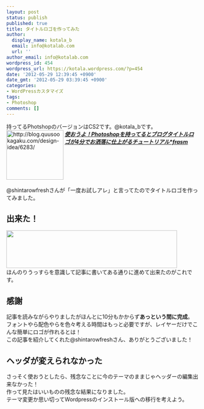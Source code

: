 ```yaml
---
layout: post
status: publish
published: true
title: タイトルロゴを作ってみた
author:
  display_name: kotala_b
  email: info@kotalab.com
  url: ''
author_email: info@kotalab.com
wordpress_id: 454
wordpress_url: https://kotala.wordpress.com/?p=454
date: '2012-05-29 12:39:45 +0900'
date_gmt: '2012-05-29 03:39:45 +0900'
categories:
- WordPressカスタマイズ
tags:
- Photoshop
comments: []
---
```

<p>持ってるPhotshopのバージョンはCS2です。@kotala_bです。<br />
<a href="http://blog.quusookagaku.com/design-idea/6283/" target="_blank"><img title="Now Updating..." src="http://capture.heartrails.com/150x130/shadow?http://blog.quusookagaku.com/design-idea/6283/" alt="http://blog.quusookagaku.com/design-idea/6283/" width="150" height="130" align="left" /></a><em><strong><a href="http://blog.quusookagaku.com/design-idea/6283/" target="_blank">使おうよ！Photoshopを持ってるとブログタイトルロゴが4分でお洒落に仕上がるチュートリアル*frasm</a></strong></em><br style="clear:both;" /><br />
@shintarowfreshさんが「一度お試しアレ」と言ってたのでタイトルロゴを作ってみました。<br />
<!--more--></p>
<h2>出来た！</h2>
<p><a href="http://kotalab.com/wp-content/uploads/logo.jpg"><img src="http://kotalab.com/wp-content/uploads/logo.jpg" alt="" title="logo" width="448" height="99" class="alignnone size-full wp-image-1178" /></a><br />
ほんのりうっすらを意識して記事に書いてある通りに進めて出来たのがこれです。</p>
<h2>感謝</h2>
<p>記事を読みながらやりましたがほんとに10分もかからず<strong>あっという間に完成</strong>。<br />
フォントやら配色やらを色々考える時間はもっと必要ですが、レイヤーだけでこんな簡単にロゴが作れるとは！<br />
この記事を紹介してくれた@shintarowfreshさん、ありがとうございました！</p>
<h2>ヘッダが変えられなかった</h2>
<p>さっそく使おうとしたら、残念なことに今のテーマのままじゃヘッダーの編集出来なかった！<br />
作って見たはいいものの残念な結果になりました。<br />
テーマ変更か思い切ってWordpressのインストール版への移行を考えよう。</p>

